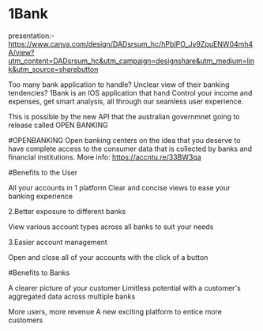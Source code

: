 # 1Bank


presentation:- https://www.canva.com/design/DADsrsum_hc/hPbIPO_Jv9ZpuENW04mh4A/view?utm_content=DADsrsum_hc&utm_campaign=designshare&utm_medium=link&utm_source=sharebutton

Too many bank application to handle? Unclear view of their banking tendencies? 1Bank is an IOS application that hand Control your income and expenses, get smart analysis, all through our seamless user experience.

This is possible by the new API that the australian governmnet going to release called OPEN BANKING

#OPENBANKING Open banking centers on the idea that you deserve to have complete access to the consumer data that is collected by banks and financial institutions. More info: https://accntu.re/33BW3qa

#Benefits to the User

All your accounts in 1 platform
Clear and concise views to ease your banking experience

2.Better exposure to different banks

View various account types across all banks to suit your needs

3.Easier account management

Open and close all of your accounts with the click of a button

#Benefits to Banks

A clearer picture of your customer
Limitless potential with a customer's aggregated data across multiple banks

More users, more revenue
A new exciting platform to entice more customers
